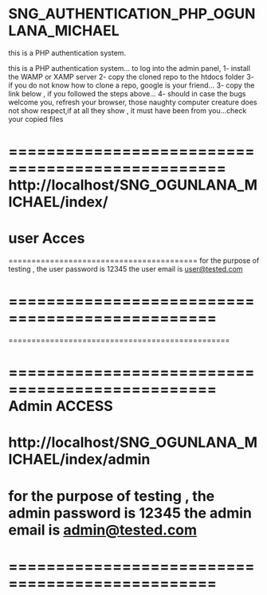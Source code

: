 # SNG_AUTHENTICATION_PHP_OGUNLANA_MICHAEL
this is a PHP authentication system.


this is a PHP  authentication system...
 to log into the admin  panel,
1- install the WAMP or XAMP server
2- copy the cloned repo to the htdocs folder
3- if you do not know  how to clone a repo, google is your friend...
3- copy the link below , if you followed the steps above...
4-  should in case  the bugs welcome you, refresh your browser, those naughty computer creature does not show respect,if at all they show , 
it must have been from you...check your copied files

=================================================
http://localhost/SNG_OGUNLANA_MICHAEL/index/
================================================
user Acces
================================================
=========================================
for the purpose of testing , the user password is 
12345
 the user email is 
user@tested.com

================================================
================================================
================================================

================================================
Admin ACCESS
=================================================
http://localhost/SNG_OGUNLANA_MICHAEL/index/admin
================================================
for the purpose of testing , the admin password is 
12345
 the admin email is 
admin@tested.com
================================================
================================================
================================================